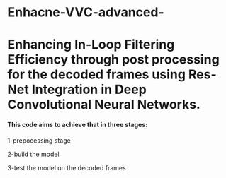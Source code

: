# Enhacne-VVC-advanced-

# Enhancing In-Loop Filtering Efficiency through post processing for the decoded frames using  Res-Net Integration in Deep Convolutional Neural Networks.


#### This code aims to achieve that in three stages:
1-prepocessing stage 


2-build the model


3-test the model on the decoded frames
